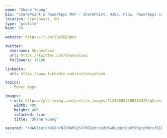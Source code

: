 ```yaml
---
name: "Shane Young"
bio: "SharePoint & PowerApps MVP - SharePoint, O365, Flow, PowerApps consulting? @PowerApps911 | Pure Snark? You found it."
location: Cincinnati, OH
type: "profile"
heat: 98

website: https://t.co/91p5BQ3pUe

twitter:
  username: ShanesCows
  url: https://twitter.com/ShanesCows
  followers: 14108

linkedin:
  url: https://www.linkedin.com/in/cincyshane

topics:
  - Power Apps

images:
  - url: https://pbs.twimg.com/profile_images/713100007398883329/qUzvsvQ3_400x400.jpg
    width: 400
    height: 400
    isCached: true
    title: "Shane Young"

secured: "+OWOliutU+GS8n+NIYBWPU2SV7MEGnhrnidSKwHLqWy+8oHY0Rg+pMktsf0IBvfxSFX/nUaqsM6Sa4AaerSri/lRC4olqVzZEqb5H9MHk7U9FAKcQtUFyzfZfJYiPZ53SDNFq32cxdWRQfGejb7kUe6vNL/9bkL50srlG30yBcy//O3yQriZlAN175dZh/1to/9ub6fqaZhnEJw/yWpf7sKBJotNx0pnTVgYxLxrbeBaCSwRfMjELqe0ZMYA/sYwKFKIptmtcTwqoHJgjwnjLFzFecj6ZxCJlnXZ/N3iT/UTeXP/B6WveC5uhWzaHPTIaPADwqtCcpYfaXCenc3kE+KU8lRiP/3rryThHH9bVi62rjtdSWMoPSBKLYXx0TVDHBMjjsXkeETM7FOQV9ZpfdvQv+zhI4bM/baGlHWS7t0=;NTvgnmaJxUwoX9MAiKxgpg=="
---
```


